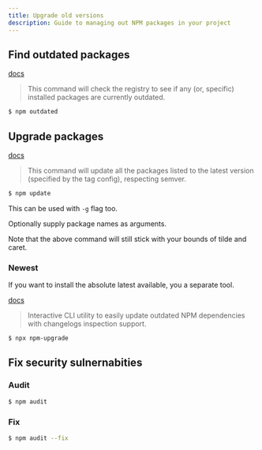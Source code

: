 ```yaml
---
title: Upgrade old versions
description: Guide to managing out NPM packages in your project
---
```


## Find outdated packages

[docs](https://docs.npmjs.com/cli/outdated)

> This command will check the registry to see if any (or, specific) installed packages are currently outdated.

```sh
$ npm outdated
```

## Upgrade packages

[docs](https://docs.npmjs.com/cli/update)

> This command will update all the packages listed to the latest version (specified by the tag config), respecting semver.

```sh
$ npm update
```

This can be used with `-g` flag too.

Optionally supply package names as arguments.

Note that the above command will still stick with your bounds of tilde and caret.


### Newest

If you want to install the absolute latest available, you a separate tool.

[docs](https://www.npmjs.com/package/npm-upgrade)

> Interactive CLI utility to easily update outdated NPM dependencies with changelogs inspection support.

```sh
$ npx npm-upgrade
```

## Fix security sulnernabities

### Audit

```sh
$ npm audit
```

### Fix

```sh
$ npm audit --fix
```
